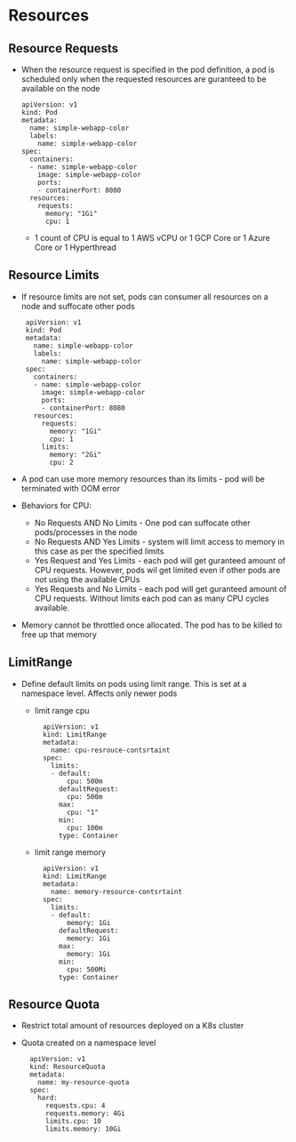 # Resources

## Resource Requests
- When the resource request is specified in the pod definition, a pod is scheduled only when the requested resources are guranteed to be available on the node

      apiVersion: v1
      kind: Pod
      metadata:
        name: simple-webapp-color
        labels:
          name: simple-webapp-color
      spec:
        containers:
        - name: simple-webapp-color
          image: simple-webapp-color
          ports:
          - containerPort: 8080
        resources:
          requests:
            memory: "1Gi"
            cpu: 1

  - 1 count of CPU is equal to 1 AWS vCPU or 1 GCP Core or 1 Azure Core or 1 Hyperthread
 
 ## Resource Limits
  
 - If resource limits are not set, pods can consumer all resources on a node and suffocate other pods
 
        apiVersion: v1
        kind: Pod
        metadata:
          name: simple-webapp-color
          labels:
            name: simple-webapp-color
        spec:
          containers:
          - name: simple-webapp-color
            image: simple-webapp-color
            ports:
            - containerPort: 8080
          resources:
            requests:
              memory: "1Gi"
              cpu: 1
            limits:
              memory: "2Gi"
              cpu: 2

- A pod can use more memory resources than its limits - pod will be terminated with OOM error
  
- Behaviors for CPU:
  - No Requests AND No Limits - One pod can suffocate other pods/processes in the node
  - No Requests AND Yes Limits - system will limit access to memory in this case as per the specified limits
  - Yes Request and Yes Limits - each pod will get guranteed amount of CPU requests. However, pods wil get limited even if other pods are not using the available CPUs
  - Yes Requests and No Limits - each pod will get guranteed amount of CPU requests. Without limits each pod can as many CPU cycles available.
 
- Memory cannot be throttled once allocated. The pod has to be killed to free up that memory

## LimitRange

- Define default limits on pods using limit range. This is set at a namespace level. Affects only newer pods

  - limit range cpu

          apiVersion: v1
          kind: LimitRange
          metadata:
            name: cpu-resrouce-contsrtaint
          spec:
            limits:
            - default:
                cpu: 500m
              defaultRequest:
                cpu: 500m
              max:
                cpu: "1"
              min:
                cpu: 100m
              type: Container

  - limit range memory

          apiVersion: v1
          kind: LimitRange
          metadata:
            name: memory-resource-contsrtaint
          spec:
            limits:
            - default:
                memory: 1Gi
              defaultRequest:
                memory: 1Gi
              max:
                memory: 1Gi
              min:
                cpu: 500Mi
              type: Container

## Resource Quota

- Restrict total amount of resources deployed on a K8s cluster
- Quota created on a namespace level

        apiVersion: v1
        kind: ResourceQuota
        metadata:
          name: my-resource-quota
        spec:
          hard:
            requests.cpu: 4
            requests.memory: 4Gi
            limits.cpu: 10
            limits.memory: 10Gi

